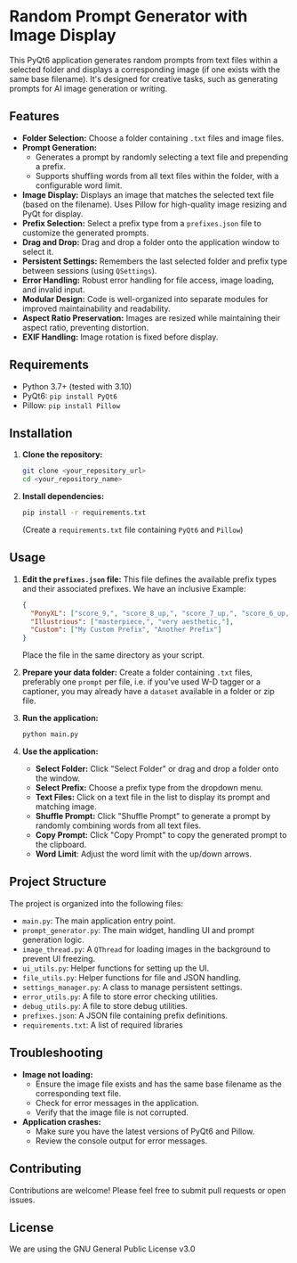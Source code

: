 # Random Prompt Generator with Image Display

This PyQt6 application generates random prompts from text files within a selected folder and displays a corresponding image (if one exists with the same base filename). It's designed for creative tasks, such as generating prompts for AI image generation or writing.

## Features

*   **Folder Selection:** Choose a folder containing `.txt` files and image files.
*   **Prompt Generation:**
    *   Generates a prompt by randomly selecting a text file and prepending a prefix.
    *   Supports shuffling words from all text files within the folder, with a configurable word limit.
*   **Image Display:** Displays an image that matches the selected text file (based on the filename).  Uses Pillow for high-quality image resizing and PyQt for display.
*   **Prefix Selection:** Select a prefix type from a `prefixes.json` file to customize the generated prompts.
*   **Drag and Drop:** Drag and drop a folder onto the application window to select it.
*   **Persistent Settings:** Remembers the last selected folder and prefix type between sessions (using `QSettings`).
*   **Error Handling:** Robust error handling for file access, image loading, and invalid input.
*   **Modular Design:**  Code is well-organized into separate modules for improved maintainability and readability.
*   **Aspect Ratio Preservation:**  Images are resized while maintaining their aspect ratio, preventing distortion.
* **EXIF Handling:** Image rotation is fixed before display.

## Requirements

*   Python 3.7+ (tested with 3.10)
*   PyQt6: `pip install PyQt6`
*   Pillow: `pip install Pillow`

## Installation

1.  **Clone the repository:**

    ```bash
    git clone <your_repository_url>
    cd <your_repository_name>
    ```

2.  **Install dependencies:**

    ```bash
    pip install -r requirements.txt
    ```
    (Create a `requirements.txt` file containing `PyQt6` and `Pillow`)

## Usage

1.  **Edit the `prefixes.json` file:**  This file defines the available prefix types and their associated prefixes. We have an inclusive Example:

    ```json
    {
      "PonyXL": ["score_9,", "score_8_up,", "score_7_up,", "score_6_up,", "score_5_up,", "score_4_up,"],
      "Illustrious": ["masterpiece,", "very aesthetic,"],
      "Custom": ["My Custom Prefix", "Another Prefix"]
    }
    ```
    Place the file in the same directory as your script.

2.  **Prepare your data folder:** Create a folder containing `.txt` files, preferably one `prompt` per file, i.e. if you've used W-D tagger or a captioner, you may already have a `dataset` available in a folder or zip file.

3.  **Run the application:**

    ```bash
    python main.py
    ```

4.  **Use the application:**
    *   **Select Folder:** Click "Select Folder" or drag and drop a folder onto the window.
    *   **Select Prefix:** Choose a prefix type from the dropdown menu.
    *   **Text Files:** Click on a text file in the list to display its prompt and matching image.
    *   **Shuffle Prompt:** Click "Shuffle Prompt" to generate a prompt by randomly combining words from all text files.
    *   **Copy Prompt:** Click "Copy Prompt" to copy the generated prompt to the clipboard.
    * **Word Limit**: Adjust the word limit with the up/down arrows.

## Project Structure

The project is organized into the following files:

*   `main.py`: The main application entry point.
*   `prompt_generator.py`: The main widget, handling UI and prompt generation logic.
*   `image_thread.py`: A `QThread` for loading images in the background to prevent UI freezing.
*   `ui_utils.py`: Helper functions for setting up the UI.
*   `file_utils.py`: Helper functions for file and JSON handling.
*   `settings_manager.py`: A class to manage persistent settings.
*   `error_utils.py`: A file to store error checking utilities.
*   `debug_utils.py`: A file to store debug utilities.
*   `prefixes.json`:  A JSON file containing prefix definitions.
*   `requirements.txt`: A list of required libraries

## Troubleshooting

*   **Image not loading:**
    *   Ensure the image file exists and has the same base filename as the corresponding text file.
    *   Check for error messages in the application.
    *   Verify that the image file is not corrupted.
*   **Application crashes:**
    *  Make sure you have the latest versions of PyQt6 and Pillow.
    * Review the console output for error messages.

## Contributing

Contributions are welcome! Please feel free to submit pull requests or open issues.

## License

We are using the GNU General Public License v3.0
